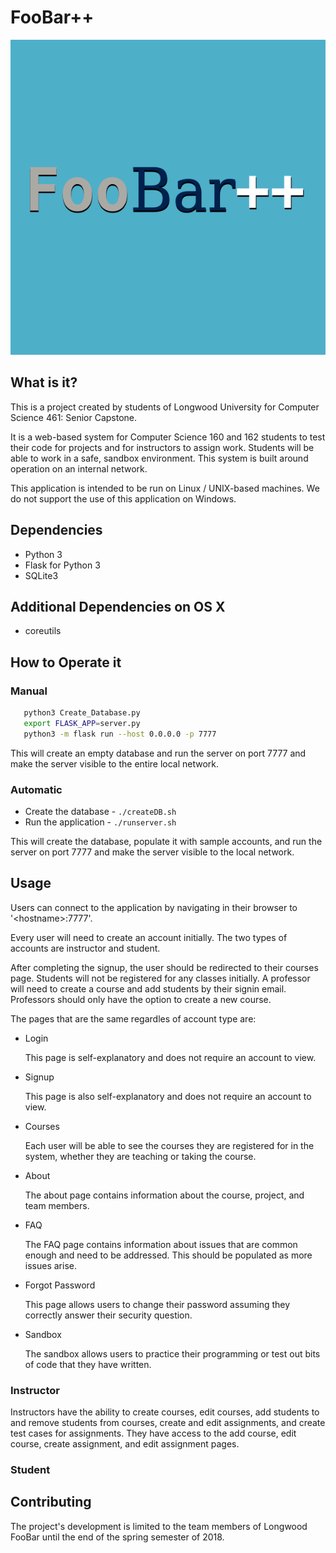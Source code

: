 # FooBar++

![FooBar++](static/logo.svg "FooBar++")

## What is it?
This is a project created by students of Longwood University for Computer Science 461: Senior Capstone.

It is a web-based system for Computer Science 160 and 162 students to test their code for projects and for instructors to assign work. Students will be able to work in a safe, sandbox environment. This system is built around operation on an internal network.

This application is intended to be run on Linux / UNIX-based machines. We do not support the use of this application on Windows.

## Dependencies
* Python 3
* Flask for Python 3
* SQLite3

## Additional Dependencies on OS X
* coreutils

## How to Operate it
### Manual
 ```bash
	python3 Create_Database.py
	export FLASK_APP=server.py
	python3 -m flask run --host 0.0.0.0 -p 7777
```
This will create an empty database and run the server on port 7777 and make the server visible to the entire local network.

### Automatic
* Create the database - `./createDB.sh`
* Run the application - `./runserver.sh`

This will create the database, populate it with sample accounts, and run the server on port 7777 and make the server visible to the local network.

## Usage
Users can connect to the application by navigating in their browser to '\<hostname\>:7777'. 

Every user will need to create an account initially. The two types of accounts are instructor and student. 

After completing the signup, the user should be redirected to their courses page. Students will not be registered for any classes initially. A professor will need to create a course and add students by their signin email. Professors should only have the option to create a new course.

The pages that are the same regardles of account type are:
* Login
	
    This page is self-explanatory and does not require an account to view.

* Signup
	
    This page is also self-explanatory and does not require an account to view.

* Courses
	
    Each user will be able to see the courses they are registered for in the system, whether they are teaching or taking the course.

* About
	
    The about page contains information about the course, project, and team members.

* FAQ
	
    The FAQ page contains information about issues that are common enough and need to be addressed. This should be populated as more issues arise.

* Forgot Password
	
    This page allows users to change their password assuming they correctly answer their security question.

* Sandbox
	
    The sandbox allows users to practice their programming or test out bits of code that they have written.

### Instructor
Instructors have the ability to create courses, edit courses, add students to and remove students from courses, create and edit assignments, and create test cases for assignments. They have access to the add course, edit course, create assignment, and edit assignment pages.

### Student


## Contributing
The project's development is limited to the team members of Longwood FooBar until the end of the spring semester of 2018.
